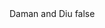 <?xml version="1.0" encoding="UTF-8"?>
<CustomMetadata xmlns="http://soap.sforce.com/2006/04/metadata">
    <label>Daman and Diu</label>
    <protected>false</protected>
</CustomMetadata>
